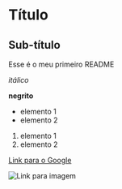 # Título

## Sub-título

Esse é o meu primeiro README

*itálico*

**negrito**

- elemento 1
- elemento 2

1) elemento 1
2) elemento 2

[Link para o Google](https://www.google.com/)

![Link para imagem](https://import.cdn.thinkific.com/732734/d4sWpUQpeQOYIIZJBCyg_LPF%20Course%20Image%20Draft.png)